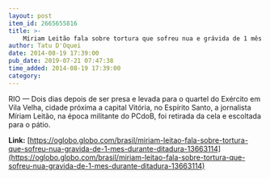 ```yaml
---
layout: post
item_id: 2665655816
title: >-
    Míriam Leitão fala sobre tortura que sofreu nua e grávida de 1 mês durante ditadura
author: Tatu D'Oquei
date: 2014-08-19 17:39:00
pub_date: 2019-07-21 07:47:38
time_added: 2014-08-19 17:39:00
category: 
---
```


RIO — Dois dias depois de ser presa e levada para o quartel do Exército em Vila Velha, cidade próxima a capital Vitória, no Espírito Santo, a jornalista Míriam Leitão, na época militante do PCdoB, foi retirada da cela e escoltada para o pátio.

**Link:** [https://oglobo.globo.com/brasil/miriam-leitao-fala-sobre-tortura-que-sofreu-nua-gravida-de-1-mes-durante-ditadura-13663114](https://oglobo.globo.com/brasil/miriam-leitao-fala-sobre-tortura-que-sofreu-nua-gravida-de-1-mes-durante-ditadura-13663114)

